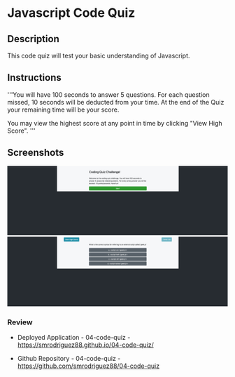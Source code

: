 # Javascript Code Quiz

## Description

This code quiz will test your basic understanding of Javascript. 

## Instructions
'''You will have 100 seconds to answer 5 questions.
For each question missed, 10 seconds will be deducted from your time.
At the end of the Quiz your remaining time will be your score.

You may view the highest score at any point in time by clicking "View High Score".
'''

## Screenshots

![code quiz-1](./Assets/screenshot-1.png)
![code quiz-1](./Assets/screenshot-2.png)

### Review

* Deployed Application - 04-code-quiz - https://smrodriguez88.github.io/04-code-quiz/

* Github Repository - 04-code-quiz - https://github.com/smrodriguez88/04-code-quiz

